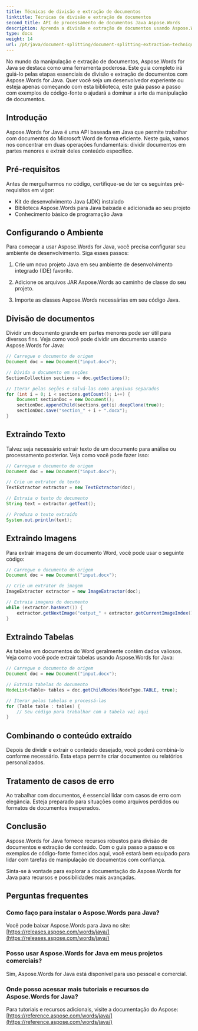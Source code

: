 ```yaml
---
title: Técnicas de divisão e extração de documentos
linktitle: Técnicas de divisão e extração de documentos
second_title: API de processamento de documentos Java Aspose.Words
description: Aprenda a divisão e extração de documentos usando Aspose.Words para Java. Guia passo a passo com código fonte para manipulação eficiente. Desbloqueie o poder do Aspose
type: docs
weight: 14
url: /pt/java/document-splitting/document-splitting-extraction-techniques/
---
```


No mundo da manipulação e extração de documentos, Aspose.Words for Java se destaca como uma ferramenta poderosa. Este guia completo irá guiá-lo pelas etapas essenciais de divisão e extração de documentos com Aspose.Words for Java. Quer você seja um desenvolvedor experiente ou esteja apenas começando com esta biblioteca, este guia passo a passo com exemplos de código-fonte o ajudará a dominar a arte da manipulação de documentos.

## Introdução

Aspose.Words for Java é uma API baseada em Java que permite trabalhar com documentos do Microsoft Word de forma eficiente. Neste guia, vamos nos concentrar em duas operações fundamentais: dividir documentos em partes menores e extrair deles conteúdo específico.

## Pré-requisitos

Antes de mergulharmos no código, certifique-se de ter os seguintes pré-requisitos em vigor:

- Kit de desenvolvimento Java (JDK) instalado
- Biblioteca Aspose.Words para Java baixada e adicionada ao seu projeto
- Conhecimento básico de programação Java

## Configurando o Ambiente

Para começar a usar Aspose.Words for Java, você precisa configurar seu ambiente de desenvolvimento. Siga esses passos:

1. Crie um novo projeto Java em seu ambiente de desenvolvimento integrado (IDE) favorito.

2. Adicione os arquivos JAR Aspose.Words ao caminho de classe do seu projeto.

3. Importe as classes Aspose.Words necessárias em seu código Java.

## Divisão de documentos

Dividir um documento grande em partes menores pode ser útil para diversos fins. Veja como você pode dividir um documento usando Aspose.Words for Java:

```java
// Carregue o documento de origem
Document doc = new Document("input.docx");

// Divida o documento em seções
SectionCollection sections = doc.getSections();

// Iterar pelas seções e salvá-las como arquivos separados
for (int i = 0; i < sections.getCount(); i++) {
    Document sectionDoc = new Document();
    sectionDoc.appendChild(sections.get(i).deepClone(true));
    sectionDoc.save("section_" + i + ".docx");
}
```

## Extraindo Texto

Talvez seja necessário extrair texto de um documento para análise ou processamento posterior. Veja como você pode fazer isso:

```java
// Carregue o documento de origem
Document doc = new Document("input.docx");

// Crie um extrator de texto
TextExtractor extractor = new TextExtractor(doc);

// Extraia o texto do documento
String text = extractor.getText();

// Produza o texto extraído
System.out.println(text);
```

## Extraindo Imagens

Para extrair imagens de um documento Word, você pode usar o seguinte código:

```java
// Carregue o documento de origem
Document doc = new Document("input.docx");

// Crie um extrator de imagem
ImageExtractor extractor = new ImageExtractor(doc);

// Extraia imagens do documento
while (extractor.hasNext()) {
    extractor.getNextImage("output_" + extractor.getCurrentImageIndex() + ".png");
}
```

## Extraindo Tabelas

As tabelas em documentos do Word geralmente contêm dados valiosos. Veja como você pode extrair tabelas usando Aspose.Words for Java:

```java
// Carregue o documento de origem
Document doc = new Document("input.docx");

// Extraia tabelas do documento
NodeList<Table> tables = doc.getChildNodes(NodeType.TABLE, true);

// Iterar pelas tabelas e processá-las
for (Table table : tables) {
    // Seu código para trabalhar com a tabela vai aqui
}
```

## Combinando o conteúdo extraído

Depois de dividir e extrair o conteúdo desejado, você poderá combiná-lo conforme necessário. Esta etapa permite criar documentos ou relatórios personalizados.

## Tratamento de casos de erro

Ao trabalhar com documentos, é essencial lidar com casos de erro com elegância. Esteja preparado para situações como arquivos perdidos ou formatos de documentos inesperados.

## Conclusão

Aspose.Words for Java fornece recursos robustos para divisão de documentos e extração de conteúdo. Com o guia passo a passo e os exemplos de código-fonte fornecidos aqui, você estará bem equipado para lidar com tarefas de manipulação de documentos com confiança.

Sinta-se à vontade para explorar a documentação do Aspose.Words for Java para recursos e possibilidades mais avançadas.

## Perguntas frequentes

### Como faço para instalar o Aspose.Words para Java?

 Você pode baixar Aspose.Words para Java no site:[https://releases.aspose.com/words/java/](https://releases.aspose.com/words/java/)

### Posso usar Aspose.Words for Java em meus projetos comerciais?

Sim, Aspose.Words for Java está disponível para uso pessoal e comercial.

### Onde posso acessar mais tutoriais e recursos do Aspose.Words for Java?

 Para tutoriais e recursos adicionais, visite a documentação do Aspose:[https://reference.aspose.com/words/java/](https://reference.aspose.com/words/java/)